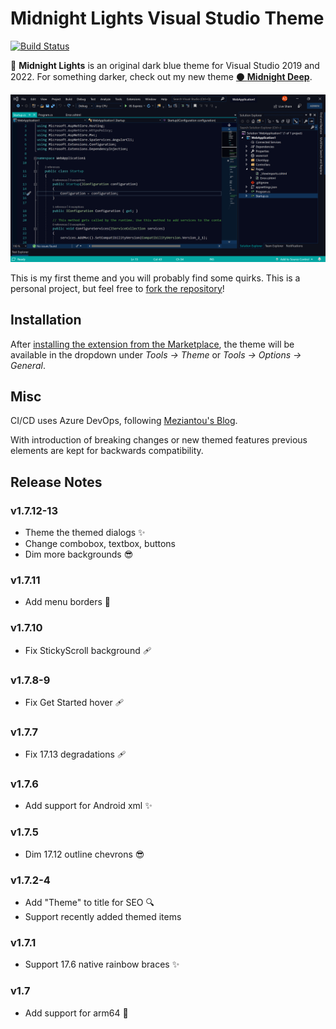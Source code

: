 # Midnight Lights Visual Studio Theme

[![Build Status](https://dev.azure.com/austinstanding/Midnight%20Lights/_apis/build/status/Midnight%20Lights?branchName=master)](https://dev.azure.com/austinstanding/Midnight%20Lights/_build/latest?definitionId=3&branchName=master)

🌌 **Midnight Lights** is an original dark blue theme for Visual Studio 2019 and 2022. For something darker, check out my new theme [⚫ **Midnight Deep**](https://marketplace.visualstudio.com/items?itemName=AustinStanding.vsthememidnightdeep).

![Midnight Lights Screenshot](https://github.com/austinstanding/midnight-lights-vstheme/raw/master/MidnightLightsProject/screenshot1.png)

This is my first theme and you will probably find some quirks. This is a personal project, but feel free to [fork the repository](https://github.com/austinstanding/midnight-lights-vstheme)!

## Installation

After [installing the extension from the Marketplace](https://marketplace.visualstudio.com/items?itemName=AustinStanding.vsthememidnightlights), the theme will be available in the dropdown under *Tools -> Theme* or *Tools -> Options -> General*.

## Misc

CI/CD uses Azure DevOps, following [Meziantou's Blog](https://www.meziantou.net/ci-cd-pipeline-for-a-visual-studio-extension-vsix-using-azure-devops.htm).

With introduction of breaking changes or new themed features previous elements are kept for backwards compatibility.

## Release Notes

### v1.7.12-13

- Theme the themed dialogs ✨
- Change combobox, textbox, buttons
- Dim more backgrounds 😎

### v1.7.11

- Add menu borders 🚸

### v1.7.10

- Fix StickyScroll background 🩹

### v1.7.8-9

- Fix Get Started hover 🩹

### v1.7.7

- Fix 17.13 degradations 🩹

### v1.7.6

- Add support for Android xml ✨

### v1.7.5

- Dim 17.12 outline chevrons 😎

### v1.7.2-4

- Add "Theme" to title for SEO 🔍
- Support recently added themed items

### v1.7.1

- Support 17.6 native rainbow braces ✨

### v1.7

- Add support for arm64 🔧
